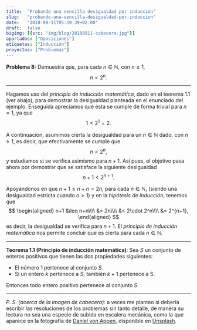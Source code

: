 ```yaml
---
title:  "Probando una sencilla desigualdad por inducción"
slug:   "probando-una-sencilla-desigualdad-por-induccion"
date:   "2018-09-11T05:59:39+02:00"
draft:  false
bigimg: [{src: "img/blog/20180911-cabecera.jpg"}]
apartados: ["Oposiciones"]
etiquetas: ["Inducción"]
proyectos: ["Problemas"]
---
```


**Problema 8:** Demuestra que, para cada $n\in\mathbb{N}$, con $n\geq 1$, $$n<2^n.$$
<!--more-->

***

Hagamos uso del *principio de inducción matemática*, dado en el teorema 1.1 (ver abajo), para demostrar la desigualdad planteada en el enunciado del ejemplo. Enseguida apreciamos que esta se cumple de forma trivial para $n=1$, ya que
$$
1 < 2^1 = 2.
$$

A continuación, asumimos cierta la desigualdad para un $n\in\mathbb{N}$ dado, con $n\geq 1$, es decir, que efectivamente se cumple que
$$
n < 2^n,
$$
y estudiamos si se verifica asimismo para $n+1$. Así pues, el objetivo pasa ahora por demostrar que se satisface la siguiente desigualdad
$$
n+1 < 2^{n+1}.
$$

Apoyándonos en que $n+1\leq n+n = 2n$, para cada $n\in\mathbb{N}$, (siendo una desigualdad estricta cuando $n>1$) y en la *hipótesis de inducción*, tenemos que
$$
\begin{aligned}
n+1 &\leq n+n\\\\ &= 2n\\\\ &< 2\cdot 2^n\\\\ &= 2^{n+1},
\end{aligned}
$$
es decir, la desigualdad se verifica para $n+1$. El *principio de inducción matemática* nos permite concluir que es cierta para cada $n\in\mathbb{N}$.

***

**Teorema 1.1 (Principio de inducción matemática)**: Sea $S$ un conjunto de enteros positivos que tienen las dos propiedades siguientes:

- El número 1 pertenece al conjunto $S$.
- Si un entero $k$ pertenece a $S$, también $k+1$ pertenece a S.

Entonces todo entero positivo pertenece al conjunto $S$.

***

*P. S. (acerca de la imagen de cabecera):* a veces me planteo si debería escribir las resoluciones de los problemas sin tanto detalle, de manera su lectura no sea una especie de subida en escalera mecánica, como la que aparece en la fotografía de [Daniel von Appen](https://unsplash.com/@daniel_von_appen), disponible en [Unsplash](https://unsplash.com/photos/KqKruA8nMdE).